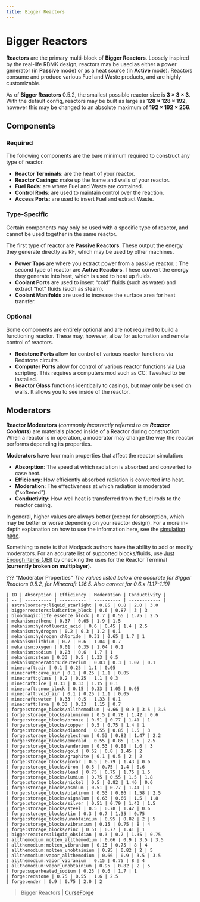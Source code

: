 ```yaml
---
title: Bigger Reactors
---
```


# Bigger Reactors

**Reactors** are the primary multi-block of **Bigger Reactors**. Loosely inspired by the real-life RBMK design, reactors may be used as either a power generator (in **Passive** mode) or as a heat source (in **Active** mode). Reactors consume and produce various Fuel and Waste products, and are highly customizable.

As of **Bigger Reactors** 0.5.2, the smallest possible reactor size is **3 × 3 × 3**. With the default config, reactors may be built as large as **128 × 128 × 192**, however this may be changed to an absolute maximum of **192 × 192 × 256**.

## Components

### Required

The following components are the bare minimum required to construct any type of reactor.

- **Reactor Terminals**: are the heart of your reactor. 
- **Reactor Casings**: make up the frame and walls of your reactor.
- **Fuel Rods**: are where Fuel and Waste are contained.
- **Control Rods**: are used to maintain control over the reaction.
- **Access Ports**: are used to insert Fuel and extract Waste.

### Type-Specific

Certain components may only be used with a specific type of reactor, and cannot be used together in the same reactor.

The first type of reactor are **Passive Reactors**. These output the energy they generate directly as RF, which may be used by other machines.

- **Power Taps** are where you extract power from a passive reactor.
: The second type of reactor are **Active Reactors**. These convert the energy they generate into heat, which is used to heat up fluids.
- **Coolant Ports** are used to insert “cold” fluids (such as water) and extract “hot” fluids (such as steam).
- **Coolant Manifolds** are used to increase the surface area for heat transfer.

### Optional

Some components are entirely optional and are not required to build a functioning reactor. These may, however, allow for automation and remote control of reactors.

- **Redstone Ports** allow for control of various reactor functions via Redstone circuits.
- **Computer Ports** allow for control of various reactor functions via Lua scripting. This requires a computers mod such as CC: Tweaked to be installed.
- **Reactor Glass** functions identically to casings, but may only be used on walls. It allows you to see inside of the reactor.

## Moderators

**Reactor Moderators** (_commonly incorrectly referred to as **Reactor Coolants**_) are materials placed inside of a Reactor during construction. When a reactor is in operation, a moderator may change the way the reactor performs depending its properties.

**Moderators** have four main properties that affect the reactor simulation:

- **Absorption**: The speed at which radiation is absorbed and converted to case heat.
- **Efficiency**: How efficiently absorbed radiation is converted into heat.
- **Moderation**: The effectiveness at which radiation is moderated ("softened").
- **Conductivity**: How well heat is transferred from the fuel rods to the reactor casing.

In general, higher values are always better (except for absorption, which may be better or worse depending on your reactor design). For a more in-depth explanation on how to use the information here, see the [simulation page](https://biggerseries.net/en/biggerreactors/reactor/simulation).

Something to note is that Modpack authors have the ability to add or modify moderators. For an accurate list of supported blocks/fluids, use [Just Enough Items (JEI)](https://www.curseforge.com/minecraft/mc-mods/jei) by checking the uses for the Reactor Terminal (**currently broken on multiplayer**).

??? "Moderator Properties"
    _The values listed below are accurate for Bigger Reactors 0.5.2, for Minecraft 1.16.5. Also correct for 0.6.x (1.17-1.19)_

    | ID | Absorption | Efficiency | Moderation | Conductivity |
    | -- | ---------- | ---------- | ---------- | ------------ |
    | astralsorcery:liquid_starlight | 0.85 | 0.8 | 2.0 | 3.0
    | biggerreactors:ludicrite_block | 0.6 | 0.87 | 3 | 3
    | bloodmagic:life_essence_block | 0.7 | 0.55 | 1.75 | 2.5
    | mekanism:ethene | 0.37 | 0.65 | 1.9 | 1.5
    | mekanism:hydrofluoric_acid | 0.6 | 0.45 | 1.4 | 2.5
    | mekanism:hydrogen | 0.2 | 0.3 | 1.2 | 0.1
    | mekanism:hydrogen_chloride | 0.31 | 0.65 | 1.7 | 1
    | mekanism:lithium | 0.7 | 0.6 | 1.04 | 0.7
    | mekanism:oxygen | 0.01 | 0.35 | 1.04 | 0.1
    | mekanism:sodium | 0.23 | 0.6 | 1.7 | 1
    | mekanism:steam | 0.33 | 0.5 | 1.33 | 0.5
    | mekanismgenerators:deuterium | 0.03 | 0.3 | 1.07 | 0.1
    | minecraft:air | 0.1 | 0.25 | 1.1 | 0.05
    | minecraft:cave_air | 0.1 | 0.25 | 1.1 | 0.05
    | minecraft:glass | 0.2 | 0.25 | 1.1 | 0.3
    | minecraft:ice | 0.33 | 0.33 | 1.15 | 0.1
    | minecraft:snow_block | 0.15 | 0.33 | 1.05 | 0.05
    | minecraft:void_air | 0.1 | 0.25 | 1.1 | 0.05
    | minecraft:water | 0.33 | 0.5 | 1.33 | 0.1
    | minecraft:lava | 0.33 | 0.33 | 1.15 | 0.7
    | forge:storage_blocks/allthemodium | 0.66 | 0.9 | 3.5 | 3.5
    | forge:storage_blocks/aluminum | 0.5 | 0.78 | 1.42 | 0.6
    | forge:storage_blocks/bronze | 0.51 | 0.77 | 1.41 | 1
    | forge:storage_blocks/copper | 0.5 | 0.75 | 1.4 | 1
    | forge:storage_blocks/diamond | 0.55 | 0.85 | 1.5 | 3
    | forge:storage_blocks/electrum | 0.53 | 0.82 | 1.47 | 2.2
    | forge:storage_blocks/emerald | 0.55 | 0.85 | 1.5 | 2.5
    | forge:storage_blocks/enderium | 0.53 | 0.88 | 1.6 | 3
    | forge:storage_blocks/gold | 0.52 | 0.8 | 1.45 | 2
    | forge:storage_blocks/graphite | 0.1 | 0.5 | 2 | 2
    | forge:storage_blocks/invar | 0.5 | 0.79 | 1.43 | 0.6
    | forge:storage_blocks/iron | 0.5 | 0.75 | 1.4 | 0.6
    | forge:storage_blocks/lead | 0.75 | 0.75 | 1.75 | 1.5
    | forge:storage_blocks/lumium | 0.75 | 0.55 | 1.5 | 1.8
    | forge:storage_blocks/nickel | 0.5 | 0.82 | 1.46 | 0.6
    | forge:storage_blocks/osmium | 0.51 | 0.77 | 1.41 | 1
    | forge:storage_blocks/platinum | 0.53 | 0.86 | 1.58 | 2.5
    | forge:storage_blocks/signalum | 0.63 | 0.66 | 1.5 | 1.8
    | forge:storage_blocks/silver | 0.51 | 0.79 | 1.43 | 1.5
    | forge:storage_blocks/steel | 0.5 | 0.78 | 1.42 | 0.6
    | forge:storage_blocks/tin | 0.3 | 0.7 | 1.35 | 0.75
    | forge:storage_blocks/unobtainium | 0.95 | 0.82 | 2 | 5
    | forge:storage_blocks/vibranium | 0.15 | 0.75 | 8 | 4
    | forge:storage_blocks/zinc | 0.51 | 0.77 | 1.41 | 1
    | biggerreactors:liquid_obsidian | 0.3 | 0.7 | 1.35 | 0.75
    | allthemodium:molten_allthemodium | 0.66 | 0.9 | 3.5 | 3.5
    | allthemodium:molten_vibranium | 0.15 | 0.75 | 8 | 4
    | allthemodium:molten_unobtainium | 0.95 | 0.82 | 2 | 5
    | allthemodium:vapor_allthemodium | 0.66 | 0.9 | 3.5 | 3.5
    | allthemodium:vapor_vibranium | 0.15 | 0.75 | 8 | 4
    | allthemodium:vapor_unobtainium | 0.95 | 0.82 | 2 | 5
    | forge:superheated_sodium | 0.23 | 0.6 | 1.7 | 1
    | forge:redstone | 0.75 | 0.55 | 1.6 | 2.5
    | forge:ender | 0.9 | 0.75 | 2.0 | 2

> Bigger Reactors | [CurseForge](https://legacy.curseforge.com/minecraft/mc-mods/biggerreactors)